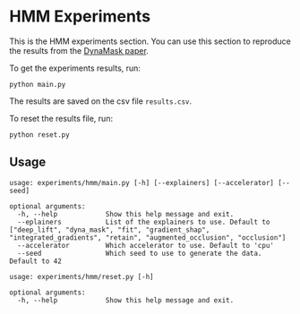 # HMM Experiments

This is the HMM experiments section. You can use this
section to reproduce the results from the 
[DynaMask paper](https://arxiv.org/pdf/2106.05303.pdf).

To get the experiments results, run:

```shell script
python main.py
```

The results are saved on the csv file ``results.csv``. 

To reset the results file, run:

```shell script
python reset.py
```

## Usage

```
usage: experiments/hmm/main.py [-h] [--explainers] [--accelerator] [--seed]

optional arguments:
  -h, --help            Show this help message and exit.
  --eplainers           List of the explainers to use. Default to ["deep_lift", "dyna_mask", "fit", "gradient_shap", "integrated_gradients", "retain", "augmented_occlusion", "occlusion"]
  --accelerator         Which accelerator to use. Default to 'cpu'
  --seed                Which seed to use to generate the data. Default to 42
```

```
usage: experiments/hmm/reset.py [-h]

optional arguments:
  -h, --help            Show this help message and exit.
```

